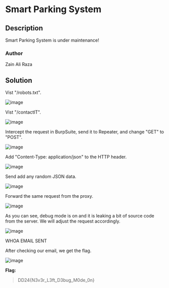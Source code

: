 # Smart Parking System

## Description
Smart Parking System is under maintenance!

### Author
Zain Ali Raza

## Solution

Vist "/robots.txt".

![image](https://github.com/0xZainRaza/DevDay24-CTF-Writeups/assets/154006182/84d488d0-4d68-41db-b195-8a4025568daa)

Vist "/contactIT".

![image](https://github.com/0xZainRaza/DevDay24-CTF-Writeups/assets/154006182/55d05157-08e2-4b38-9d83-c723e375f4ed)

Intercept the request in BurpSuite, send it to Repeater, and change "GET" to "POST".

![image](https://github.com/0xZainRaza/DevDay24-CTF-Writeups/assets/154006182/639a472f-9d2d-4a67-ac83-1a7cf1ecbd05)

Add "Content-Type: application/json" to the HTTP header.

![image](https://github.com/0xZainRaza/DevDay24-CTF-Writeups/assets/154006182/54d5106f-00bc-4f70-b2f1-fffc0e5bf648)

Send add any random JSON data.

![image](https://github.com/0xZainRaza/DevDay24-CTF-Writeups/assets/154006182/515cb56d-7785-42d1-b56e-2843074bff28)

Forward the same request from the proxy.

![image](https://github.com/0xZainRaza/DevDay24-CTF-Writeups/assets/154006182/d0ede3af-2aa7-4824-9148-a5e19a08cefe)

As you can see, debug mode is on and it is leaking a bit of source code from the server. We will adjust the request accordingly.

![image](https://github.com/0xZainRaza/DevDay24-CTF-Writeups/assets/154006182/54a61849-fec0-4541-851c-43cdb7bb0b67)

WHOA EMAIL SENT

After checking our email, we get the flag.

![image](https://github.com/0xZainRaza/DevDay24-CTF-Writeups/assets/154006182/d4b6115d-f7f4-4547-988f-3ec5b9af6018)

**Flag:** 
> DD24{N3v3r_L3ft_D3bug_M0de_0n}



